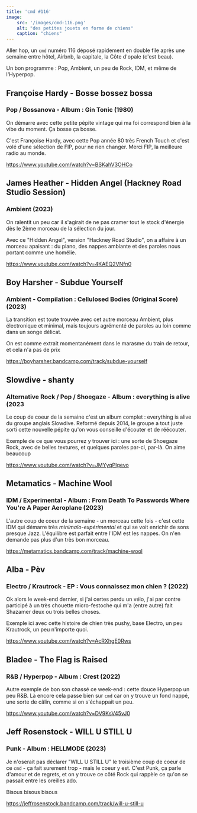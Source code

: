 ```yaml
---
title: 'cmd #116'
image:
    src: '/images/cmd-116.png'
    alt: "des petites jouets en forme de chiens"
    caption: "chiens"
---
```


Aller hop, un `cmd` numéro 116 déposé rapidement en double file après une semaine entre hôtel, Airbnb, la capitale, la Côte d'opale (c'est beau).

Un bon programme : Pop, Ambient, un peu de Rock, IDM, et même de l'Hyperpop. 

## Françoise Hardy - Bosse bossez bossa 
### Pop / Bossanova - Album : Gin Tonic (1980)

On démarre avec cette petite pépite vintage qui ma foi correspond bien à la vibe du moment. Ça bosse ça bosse.

C'est Françoise Hardy, avec cette Pop année 80 très French Touch et c'est volé d'une sélection de FIP, pour ne rien changer. Merci FIP, la meilleure radio au monde.

https://www.youtube.com/watch?v=BSKahV3OHCo


## James Heather - Hidden Angel (Hackney Road Studio Session) 
### Ambient (2023)

On ralentit un peu car il s'agirait de ne pas cramer tout le stock d'énergie dès le 2ème morceau de la sélection du jour.

Avec ce "Hidden Angel", version "Hackney Road Studio", on a affaire à un morceau apaisant : du piano, des nappes ambiante et des paroles nous portant comme une homélie.

https://www.youtube.com/watch?v=4KAEQ2VNfn0

## Boy Harsher - Subdue Yourself 
### Ambient - Compilation : Cellulosed Bodies (Original Score) (2023)

La transition est toute trouvée avec cet autre morceau Ambient, plus électronique et minimal, mais toujours agrémenté de paroles au loin comme dans un songe délicat.

On est comme extrait momentanément dans le marasme du train de retour, et cela n'a pas de prix

https://boyharsher.bandcamp.com/track/subdue-yourself

## Slowdive - shanty
### Alternative Rock / Pop / Shoegaze - Album : everything is alive (2023

Le coup de coeur de la semaine c'est un album complet : everything is alive du groupe anglais Slowdive.  Reformé depuis 2014, le groupe a tout juste sorti cette nouvelle pépite qu'on vous conseille d'écouter et de réécouter.

Exemple de ce que vous pourrez y trouver ici : une sorte de Shoegaze Rock, avec de belles textures, et quelques paroles par-ci, par-là. On aime beaucoup

https://www.youtube.com/watch?v=JMYyqPlgevo

## Metamatics - Machine Wool
### IDM / Experimental - Album : From Death To Passwords Where You're A Paper Aeroplane (2023)

L'autre coup de coeur de la semaine - un morceau cette fois - c'est cette IDM qui démarre très _minimalo-expérimental_ et qui se voit enrichir de sons presque Jazz. L'équilibre est parfait entre l'IDM est les nappes. On n'en demande pas plus d'un très bon morceau.

https://metamatics.bandcamp.com/track/machine-wool

## Alba - Pèv 
### Electro / Krautrock - EP : Vous connaissez mon chien ? (2022)

Ok alors le week-end dernier, si j'ai certes perdu un vélo, j'ai par contre participé à un très chouette micro-festoche qui m'a (entre autre) fait Shazamer deux ou trois belles choses.

Exemple ici avec cette histoire de chien très pushy, base Electro, un peu Krautrock, un peu n'importe quoi.

https://www.youtube.com/watch?v=AcRXhgE0Rws

## Bladee - The Flag is Raised
### R&B / Hyperpop - Album : Crest (2022)

Autre exemple de bon son chassé ce week-end : cette douce Hyperpop un peu R&B. Là encore cela passe bien sur `cmd` car on y trouve un fond nappé, une sorte de câlin, comme si on s'échappait un peu.

https://www.youtube.com/watch?v=DV9KsV45vJ0

## Jeff Rosenstock - WILL U STILL U
### Punk - Album : HELLMODE (2023)

Je n'oserait pas déclarer "WILL U STILL U" le troisième coup de coeur de ce `cmd` - ça fait surement trop - mais le coeur y est. C'est Punk, ça parle d'amour et de regrets, et on y trouve ce côté Rock qui rappèle ce qu'on se passait entre les oreilles ado.

Bisous bisous bisous

https://jeffrosenstock.bandcamp.com/track/will-u-still-u
